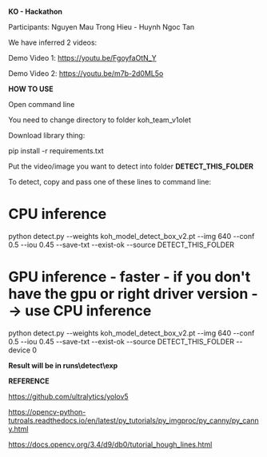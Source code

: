 **KO - Hackathon**

Participants:
Nguyen Mau Trong Hieu - Huynh Ngoc Tan

We have inferred 2 videos:

Demo Video 1:
https://youtu.be/FgoyfaOtN_Y

Demo Video 2:
https://youtu.be/m7b-2d0ML5o

**HOW TO USE**

Open command line

You need to change directory to folder koh_team_v1olet 

Download library thing:

pip install -r requirements.txt

Put the video/image you want to detect into folder **DETECT_THIS_FOLDER** 

To detect, copy and pass one of these lines to command line:

# CPU inference

python detect.py --weights koh_model_detect_box_v2.pt --img 640 --conf 0.5 --iou 0.45 --save-txt --exist-ok --source DETECT_THIS_FOLDER

# GPU inference - faster - if you don't have the gpu or right driver version --> use CPU inference

python detect.py --weights koh_model_detect_box_v2.pt --img 640 --conf 0.5 --iou 0.45 --save-txt --exist-ok --source DETECT_THIS_FOLDER --device 0

**Result will be in runs\detect\exp**

**REFERENCE**

https://github.com/ultralytics/yolov5

https://opencv-python-tutroals.readthedocs.io/en/latest/py_tutorials/py_imgproc/py_canny/py_canny.html

https://docs.opencv.org/3.4/d9/db0/tutorial_hough_lines.html


